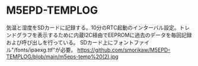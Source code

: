 # M5EPD-TEMPLOG
気温と湿度をSDカードに記録する。10分のRTC起動のインターバル設定。トレンドグラフを表示するために内蔵I2C経由でEEPROMに過去のデータを毎回記録および呼び出しを行っている。
SDカード上にフォントファイル"/fonts/ipaexg.ttf"が必要。
https://github.com/smorikaw/M5EPD-TEMPLOG/blob/main/m5eps-temp%20(2).jpg
